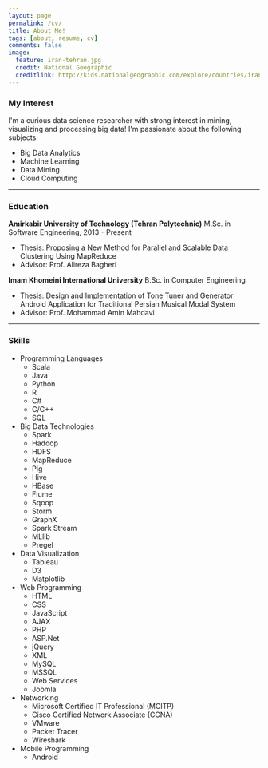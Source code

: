 ```yaml
---
layout: page
permalink: /cv/
title: About Me!
tags: [about, resume, cv]
comments: false
image:
  feature: iran-tehran.jpg
  credit: National Geographic
  creditlink: http://kids.nationalgeographic.com/explore/countries/iran/#iran-tehran.jpg
---
```


### My Interest

I'm a curious data science researcher with strong interest in mining, visualizing and processing big data! I'm passionate about the following subjects:

* Big Data Analytics
* Machine Learning
* Data Mining
* Cloud Computing

---

### Education

**Amirkabir University of Technology (Tehran Polytechnic)**
M.Sc. in Software Engineering, 2013 - Present

- Thesis: Proposing a New Method for Parallel and Scalable Data Clustering Using MapReduce
- Advisor: Prof. Alireza Bagheri

**Imam Khomeini International University**
B.Sc. in Computer Engineering

- Thesis: Design and Implementation of Tone Tuner and Generator Android Application for Traditional Persian Musical Modal System
- Advisor: Prof. Mohammad Amin Mahdavi

---

### Skills

+ Programming Languages
	+ Scala
	+ Java
	+ Python
	+ R
	+ C#
	+ C/C++
	+ SQL
+ Big Data Technologies
	+ Spark
	+ Hadoop
	+ HDFS
	+ MapReduce
	+ Pig
	+ Hive
	+ HBase
	+ Flume
	+ Sqoop
	+ Storm
	+ GraphX
	+ Spark Stream
	+ MLlib
	+ Pregel
+ Data Visualization
	+ Tableau
	+ D3
	+ Matplotlib
+ Web Programming
	+ HTML
	+ CSS
	+ JavaScript
	+ AJAX
	+ PHP
	+ ASP.Net
	+ jQuery
	+ XML
	+ MySQL
	+ MSSQL
	+ Web Services
	+ Joomla
+ Networking
	+ Microsoft Certified IT Professional (MCITP)
	+ Cisco Certified Network Associate (CCNA)
	+ VMware
	+ Packet Tracer
	+ Wireshark
+ Mobile Programming
	+ Android
